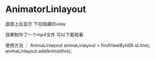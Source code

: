 # AnimatorLinlayout
底部上拉显示 下拉隐藏的view

效果制作了一个mp4文件  可以下载观看

使用方法 ：
        AnimaLinlayout animaLinlayout = findViewById(R.id.line);
        animaLinlayout.addAnima(this);
   
